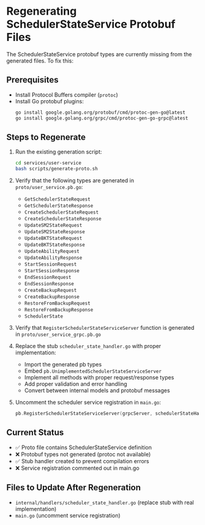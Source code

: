 # Regenerating SchedulerStateService Protobuf Files

The SchedulerStateService protobuf types are currently missing from the generated files. To fix this:

## Prerequisites

- Install Protocol Buffers compiler (`protoc`)
- Install Go protobuf plugins:
  ```bash
  go install google.golang.org/protobuf/cmd/protoc-gen-go@latest
  go install google.golang.org/grpc/cmd/protoc-gen-go-grpc@latest
  ```

## Steps to Regenerate

1. Run the existing generation script:

   ```bash
   cd services/user-service
   bash scripts/generate-proto.sh
   ```

2. Verify that the following types are generated in `proto/user_service.pb.go`:

   - `GetSchedulerStateRequest`
   - `GetSchedulerStateResponse`
   - `CreateSchedulerStateRequest`
   - `CreateSchedulerStateResponse`
   - `UpdateSM2StateRequest`
   - `UpdateSM2StateResponse`
   - `UpdateBKTStateRequest`
   - `UpdateBKTStateResponse`
   - `UpdateAbilityRequest`
   - `UpdateAbilityResponse`
   - `StartSessionRequest`
   - `StartSessionResponse`
   - `EndSessionRequest`
   - `EndSessionResponse`
   - `CreateBackupRequest`
   - `CreateBackupResponse`
   - `RestoreFromBackupRequest`
   - `RestoreFromBackupResponse`
   - `SchedulerState`

3. Verify that `RegisterSchedulerStateServiceServer` function is generated in `proto/user_service_grpc.pb.go`

4. Replace the stub `scheduler_state_handler.go` with proper implementation:

   - Import the generated pb types
   - Embed `pb.UnimplementedSchedulerStateServiceServer`
   - Implement all methods with proper request/response types
   - Add proper validation and error handling
   - Convert between internal models and protobuf messages

5. Uncomment the scheduler service registration in `main.go`:
   ```go
   pb.RegisterSchedulerStateServiceServer(grpcServer, schedulerStateHandler)
   ```

## Current Status

- ✅ Proto file contains SchedulerStateService definition
- ❌ Protobuf types not generated (protoc not available)
- ✅ Stub handler created to prevent compilation errors
- ❌ Service registration commented out in main.go

## Files to Update After Regeneration

- `internal/handlers/scheduler_state_handler.go` (replace stub with real implementation)
- `main.go` (uncomment service registration)
